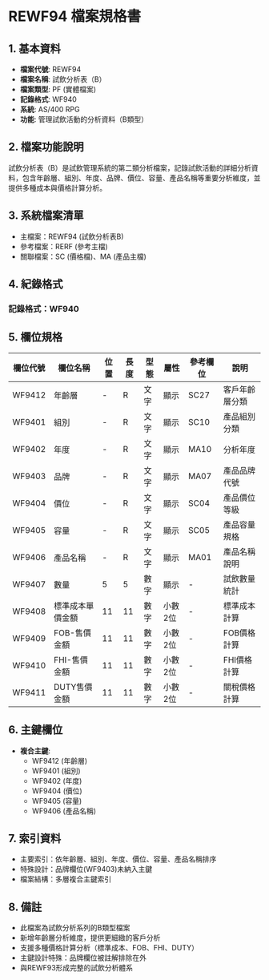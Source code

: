 # REWF94 檔案規格書

## 1. 基本資料
- **檔案代號**: REWF94
- **檔案名稱**: 試飲分析表（B）
- **檔案類型**: PF (實體檔案)
- **記錄格式**: WF940
- **系統**: AS/400 RPG
- **功能**: 管理試飲活動的分析資料（B類型）

## 2. 檔案功能說明
試飲分析表（B）是試飲管理系統的第二類分析檔案，記錄試飲活動的詳細分析資料，包含年齡層、組別、年度、品牌、價位、容量、產品名稱等重要分析維度，並提供多種成本與價格計算分析。

## 3. 系統檔案清單
- 主檔案：REWF94 (試飲分析表B)
- 參考檔案：RERF (參考主檔)
- 關聯檔案：SC (價格檔)、MA (產品主檔)

## 4. 紀錄格式
### 記錄格式：WF940

## 5. 欄位規格

| 欄位代號 | 欄位名稱 | 位置 | 長度 | 型態 | 屬性 | 參考欄位 | 說明 |
|----------|----------|------|------|------|------|----------|------|
| WF9412 | 年齡層 | - | R | 文字 | 顯示 | SC27 | 客戶年齡層分類 |
| WF9401 | 組別 | - | R | 文字 | 顯示 | SC10 | 產品組別分類 |
| WF9402 | 年度 | - | R | 文字 | 顯示 | MA10 | 分析年度 |
| WF9403 | 品牌 | - | R | 文字 | 顯示 | MA07 | 產品品牌代號 |
| WF9404 | 價位 | - | R | 文字 | 顯示 | SC04 | 產品價位等級 |
| WF9405 | 容量 | - | R | 文字 | 顯示 | SC05 | 產品容量規格 |
| WF9406 | 產品名稱 | - | R | 文字 | 顯示 | MA01 | 產品名稱說明 |
| WF9407 | 數量 | 5 | 5 | 數字 | 顯示 | - | 試飲數量統計 |
| WF9408 | 標準成本單價金額 | 11 | 11 | 數字 | 小數2位 | - | 標準成本計算 |
| WF9409 | FOB-售價金額 | 11 | 11 | 數字 | 小數2位 | - | FOB價格計算 |
| WF9410 | FHI-售價金額 | 11 | 11 | 數字 | 小數2位 | - | FHI價格計算 |
| WF9411 | DUTY售價金額 | 11 | 11 | 數字 | 小數2位 | - | 關稅價格計算 |

## 6. 主鍵欄位
- **複合主鍵**:
  - WF9412 (年齡層)
  - WF9401 (組別)
  - WF9402 (年度)
  - WF9404 (價位)
  - WF9405 (容量)
  - WF9406 (產品名稱)

## 7. 索引資料
- 主要索引：依年齡層、組別、年度、價位、容量、產品名稱排序
- 特殊設計：品牌欄位(WF9403)未納入主鍵
- 檔案結構：多層複合主鍵索引

## 8. 備註
- 此檔案為試飲分析系列的B類型檔案
- 新增年齡層分析維度，提供更細緻的客戶分析
- 支援多種價格計算分析（標準成本、FOB、FHI、DUTY）
- 主鍵設計特殊：品牌欄位被註解排除在外
- 與REWF93形成完整的試飲分析體系 